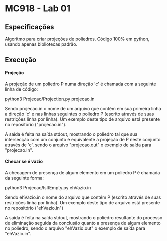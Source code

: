 # MC918 - Lab 01

## Especificações
Algoritmo para criar projeções de poliedros. Código 100% em python, usando apenas bibliotecas padrão.

## Execução
#### Projeção
A projeção de um poliedro P numa direção 'c' é chamada com a seguinte linha de código:

python3 Projecao/Projection.py projecao.in

Sendo projecao.in o nome de um arquivo que contém em sua primeira linha a direção 'c' e nas linhas seguintes o poliedro P (escrito através de suas restrições linha por linha). Um exemplo deste tipo de arquivo está presente no repositório ("projecao.in").

A saída é feita na saída stdout, mostrando o poliedro tal que sua intersecção com um conjunto é equivalente a projeção de P neste conjunto através de 'c', sendo o arquivo "projecao.out" o exemplo de saída para "projecao.in".

#### Checar se é vazio
A checagem de presença de algum elemento em um poliedro P é chamada da seguinte forma:

python3 Projecao/IsItEmpty.py ehVazio.in

Sendo ehVazio.in o nome do arquivo que contém P (escrito através de suas restrições linha por linha). Um exemplo deste tipo de arquivo está presente no repositório ("ehVazio.in") 

A saída é feita na saída stdout, mostrando o poliedro resultante do processo de eliminação seguida da conclusão quanto a presença de algum elemento no poliedro, sendo o arquivo "ehVazio.out" o exemplo de saída para "ehVazio.in".



